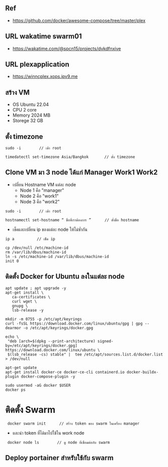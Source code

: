 ## Ref
- https://github.com/docker/awesome-compose/tree/master/plex

## URL wakatime swarm01
- https://wakatime.com/@spcn15/projects/dvkdfnxive 

## URL plexapplication
- https://winncplex.xops.ipv9.me

## สร้าง VM
 * OS Ubuntu 22.04
 * CPU 2 core
 * Memory 2024 MB
 * Storege 32 GB
 
## ตั้ง timezone
 ```
 sudo -i        // เข้า root
 ```
 ```
 timedatectl set-timezone Asia/Bangkok       // ตั้ง timezone
 ```

## Clone VM มา 3 node ได้แก่ Manager Work1 Work2
* เปลี่ยน Hostname VM แต่ละ node 
   * Node 1 คือ "manager"
   * Node 2 คือ "work1"
   * Node 3 คือ "work2"
 ``` 
 sudo -i        // เข้า root
 ``` 
 ``` 
 hostnamectl set-hostname “ ชื่อที่เราต้องการ ”      // ตั้งชื่อ hostname 
 ```
* เช็คและเปลี่ยน ip ของแต่ละ node ให้ไม่ซ้ำกัน
 ```
 ip a          // เช็ด ip
 ```
 ```
 cp /dev/null /etc/machine-id
 rm /var/lib/dbus/machine-id
 ln -s /etc/machine-id /var/lib/dbus/machine-id
 init 0
 ```
## ติดตั้ง Docker for Ubuntu ลงในแต่ละ node
 ``` 
 apt update ; apt upgrade -y 
 apt-get install \
    ca-certificates \
    curl wget \
    gnupg \
    lsb-release -y
 ```
 ```
 mkdir -m 0755 -p /etc/apt/keyrings
 curl -fsSL https://download.docker.com/linux/ubuntu/gpg | gpg --dearmor -o /etc/apt/keyrings/docker.gpg
 ```
 ```
 echo \
  "deb [arch=$(dpkg --print-architecture) signed-by=/etc/apt/keyrings/docker.gpg] https://download.docker.com/linux/ubuntu \
  $(lsb_release -cs) stable" |  tee /etc/apt/sources.list.d/docker.list > /dev/null
 ```
 ```
 apt-get update
 apt-get install docker-ce docker-ce-cli containerd.io docker-buildx-plugin docker-compose-plugin -y
 ```  
 ```
 sudo usermod -aG docker $USER
 docker ps
 ```
# ติดตั้ง Swarm
``` 
 docker swarm init      // สร้าง token ของ swarm ในเครี่อง manager
```
* และนำ token ที่ได้มาไปใช้ใน work node
``` 
 docker node ls        // ดู node ที่เชื่อมต่อกับ swarm
```
## Deploy portainer สำหรับใช้กับ swarm
